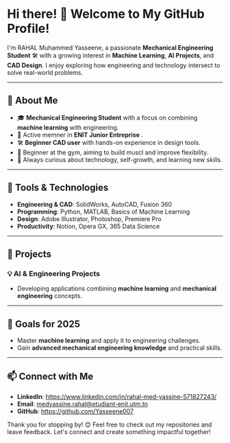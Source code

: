 # Hi there! 👋 Welcome to My GitHub Profile!

I'm RAHAL Muhammed Yasseene, a passionate **Mechanical Engineering Student** 🛠️ with a growing interest in **Machine Learning**, **AI Projects**, and **CAD Design**. I enjoy exploring how engineering and technology intersect to solve real-world problems.  

---

## 🌟 About Me
- 🎓 **Mechanical Engineering Student** with a focus on combining **machine learning** with engineering.
- 🤝 Active memner in **ENIT Junior Entreprise** .
- 🛠️ **Beginner CAD user** with hands-on experience in design tools.
- 💪 Beginner at the gym, aiming to build muscl and improve flexibility.
- 🌱 Always curious about technology, self-growth, and learning new skills.

---

## 🔧 Tools & Technologies
- **Engineering & CAD**: SolidWorks, AutoCAD, Fusion 360  
- **Programming**: Python, MATLAB, Basics of Machine Learning  
- **Design**: Adobe Illustrator, Photoshop, Premiere Pro  
- **Productivity**: Notion, Opera GX, 365 Data Science

---

## 🚀 Projects
### 💡 AI & Engineering Projects
- Developing applications combining **machine learning** and **mechanical engineering** concepts.  

---

## 📝 Goals for 2025
- Master **machine learning** and apply it to engineering challenges.  
- Gain **advanced mechanical engineering knowledge** and practical skills.

---

## 📫 Connect with Me
- **LinkedIn**: https://www.linkedin.com/in/rahal-med-yassine-571827243/
- **Email**: medyassine.rahal@etudiant-enit.utm.tn
- **GitHub**: https://github.com/Yasseene007

Thank you for stopping by! 😊 Feel free to check out my repositories and leave feedback. Let's connect and create something impactful together!
